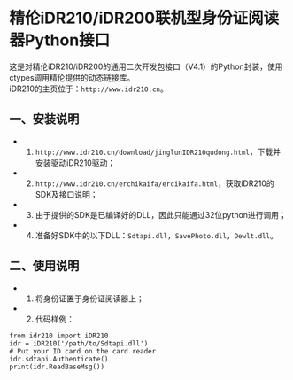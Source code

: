 # 精伦iDR210/iDR200联机型身份证阅读器Python接口
这是对精伦iDR210/iDR200的通用二次开发包接口（V4.1）的Python封装，使用ctypes调用精伦提供的动态链接库。  
iDR210的主页位于：`http://www.idr210.cn`。
## 一、安装说明
 - 1. `http://www.idr210.cn/download/jinglunIDR210qudong.html`，下载并安装驱动iDR210驱动；
 - 2. `http://www.idr210.cn/erchikaifa/ercikaifa.html`，获取iDR210的SDK及接口说明；
 - 3. 由于提供的SDK是已编译好的DLL，因此只能通过32位python进行调用；
 - 4. 准备好SDK中的以下DLL：`Sdtapi.dll`，`SavePhoto.dll`，`Dewlt.dll`。
## 二、使用说明
 - 1. 将身份证置于身份证阅读器上；
 - 2. 代码样例：
```
from idr210 import iDR210
idr = iDR210('/path/to/Sdtapi.dll')
# Put your ID card on the card reader
idr.sdtapi.Authenticate()
print(idr.ReadBaseMsg())
```